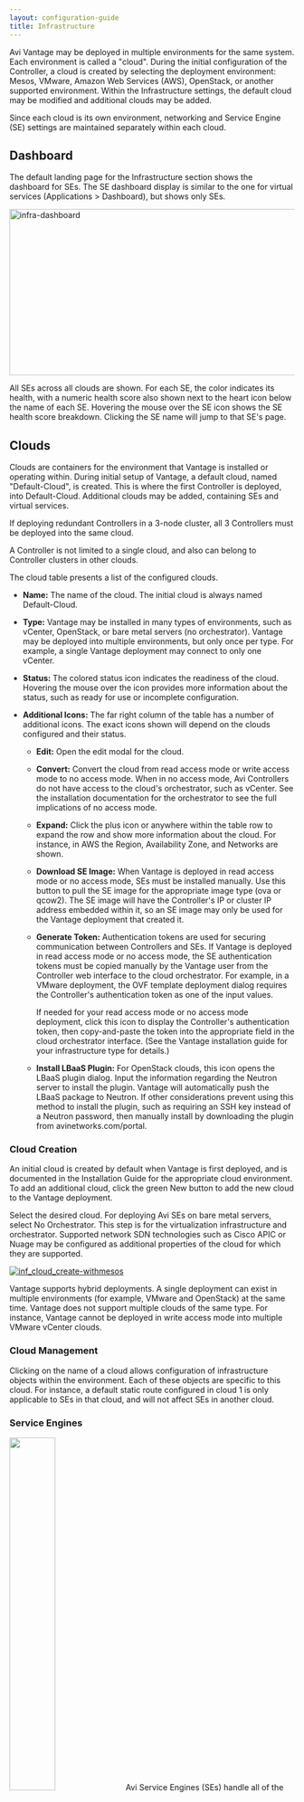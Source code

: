 ```yaml
---
layout: configuration-guide
title: Infrastructure
---
```


Avi Vantage may be deployed in multiple environments for the same system. Each environment is called a "cloud". During the initial configuration of the Controller, a cloud is created by selecting the deployment environment: Mesos, VMware, Amazon Web Services (AWS), OpenStack, or another supported environment. Within the Infrastructure settings, the default cloud may be modified and additional clouds may be added.

Since each cloud is its own environment, networking and Service Engine (SE) settings are maintained separately within each cloud.

## Dashboard

The default landing page for the Infrastructure section shows the dashboard for SEs. The SE dashboard display is similar to the one for virtual services (Applications > Dashboard), but shows only SEs.

<a href="img/infra-dashboard-1.png" rel="attachment wp-att-5194"><img src="img/infra-dashboard-1.png" alt="infra-dashboard" width="919" height="294" class="alignnone size-full wp-image-5194" /></a>

All SEs across all clouds are shown. For each SE, the color indicates its health, with a numeric health score also shown next to the heart icon below the name of each SE. Hovering the mouse over the SE icon shows the SE health score breakdown. Clicking the SE name will jump to that SE's page.

## Clouds

Clouds are containers for the environment that Vantage is installed or operating within. During initial setup of Vantage, a default cloud, named "Default-Cloud", is created. This is where the first Controller is deployed, into Default-Cloud. Additional clouds may be added, containing SEs and virtual services.

If deploying redundant Controllers in a 3-node cluster, all 3 Controllers must be deployed into the same cloud.

A Controller is not limited to a single cloud, and also can belong to Controller clusters in other clouds.

The cloud table presents a list of the configured clouds.

*   **Name:** The name of the cloud. The initial cloud is always named Default-Cloud.

*   **Type:** Vantage may be installed in many types of environments, such as vCenter, OpenStack, or bare metal servers (no orchestrator). Vantage may be deployed into multiple environments, but only once per type. For example, a single Vantage deployment may connect to only one vCenter.

*   **Status:** The colored status icon indicates the readiness of the cloud. Hovering the mouse over the icon provides more information about the status, such as ready for use or incomplete configuration.

*   **Additional Icons:** The far right column of the table has a number of additional icons. The exact icons shown will depend on the clouds configured and their status.
    
    *   **Edit:** Open the edit modal for the cloud.
    
    *   **Convert:** Convert the cloud from read access mode or write access mode to no access mode. When in no access mode, Avi Controllers do not have access to the cloud's orchestrator, such as vCenter. See the installation documentation for the orchestrator to see the full implications of no access mode.
    
    *   **Expand:** Click the plus icon or anywhere within the table row to expand the row and show more information about the cloud. For instance, in AWS the Region, Availability Zone, and Networks are shown.
    
    *   **Download SE Image:** When Vantage is deployed in read access mode or no access mode, SEs must be installed manually. Use this button to pull the SE image for the appropriate image type (ova or qcow2). The SE image will have the Controller's IP or cluster IP address embedded within it, so an SE image may only be used for the Vantage deployment that created it.
    
    *   **Generate Token:** Authentication tokens are used for securing communication between Controllers and SEs. If Vantage is deployed in read access mode or no access mode, the SE authentication tokens must be copied manually by the Vantage user from the Controller web interface to the cloud orchestrator. For example, in a VMware deployment, the OVF template deployment dialog requires the Controller's authentication token as one of the input values.
        
        If needed for your read access mode or no access mode deployment, click this icon to display the Controller's authentication token, then copy-and-paste the token into the appropriate field in the cloud orchestrator interface. (See the Vantage installation guide for your infrastructure type for details.)
    
    *   **Install LBaaS Plugin:** For OpenStack clouds, this icon opens the LBaaS plugin dialog. Input the information regarding the Neutron server to install the plugin. Vantage will automatically push the LBaaS package to Neutron. If other considerations prevent using this method to install the plugin, such as requiring an SSH key instead of a Neutron password, then manually install by downloading the plugin from avinetworks.com/portal.

### Cloud Creation

An initial cloud is created by default when Vantage is first deployed, and is documented in the Installation Guide for the appropriate cloud environment. To add an additional cloud, click the green New button to add the new cloud to the Vantage deployment.

Select the desired cloud. For deploying Avi SEs on bare metal servers, select No Orchestrator. This step is for the virtualization infrastructure and orchestrator. Supported network SDN technologies such as Cisco APIC or Nuage may be configured as additional properties of the cloud for which they are supported.

<a href="img/inf_cloud_create-withmesos.jpg" rel="attachment wp-att-4542"><img src="img/inf_cloud_create-withmesos.jpg" alt="inf_cloud_create-withmesos" class="alignnone size-full wp-image-4542" /></a>

Vantage supports hybrid deployments. A single deployment can exist in multiple environments (for example, VMware and OpenStack) at the same time. Vantage does not support multiple clouds of the same type. For instance, Vantage cannot be deployed in write access mode into multiple VMware vCenter clouds.

### Cloud Management

Clicking on the name of a cloud allows configuration of infrastructure objects within the environment. Each of these objects are specific to this cloud. For instance, a default static route configured in cloud 1 is only applicable to SEs in that cloud, and will not affect SEs in another cloud.

### Service Engines

<img src="img/architecture_2.jpg" height="40%" width="40%" class="alignright" /> Avi Service Engines (SEs) handle all of the data plane operations within Vantage. SEs host the virtual services and require either direct or routable access to all client and server networks a virtual service touches.

A typical Vantage deployment may have many SEs for various purposes, such as redundancy, scalability, and accommodating large numbers of applications being served. SEs are always grouped within the context of a SE group, which provides settings for high availability, scalability, and potentially resource isolation for tenants.

*   [Service Engines Page ›][1]

*   [Service Engine Quick Info Popup ›][2]

*   [Create a Service Engine ›][3]

*   [Delete a Service Engine ›][4]

<a name="service-envgines"></a>

#### Service Engines Page

The Service Engines page lists the SEs that are currently configured in Vantage.

<a href="img/se-list.png" rel="attachment wp-att-5168"><img src="img/se-list.png" alt="se-list" width="919" height="434" class="alignnone size-full wp-image-5168" /></a>

To display the SE list for a cloud, select Infrastructure > Clouds, click on a cloud name, and click Service Engines.

This page includes the following functions:

*   **Search:** Search through the list of object names.

*   **Edit:** Opens the Edit Service Engine popup.

This page contains the following information for each SE in the selected cloud:

*   **Name:** Lists the name of each SE. Clicking the name of an SE opens the Analytics tab of the Service Engine Details page.

*   **Health:** Provides both a numeric health score from 1-100 and a color-coded status to provide quick information about the health of the SE.
    
    *   Hovering the cursor over the score opens the Health Score popup for the SE.
    
    *   The View Health link at the bottom of the popup opens the Health tab of the Service Engine Details page.
    
    *   Clicking within the Health Score opens the Analytics tab of the Service Engine Details page.

> **Note:** Clicking on blank space in the Service Engine row will expand the row to show the list of virtual services assigned this this SE.

<a name="service-engine-details"></a>

#### Service Engines Details Page

The Service Engine Details page shows information about the currently selected SE.

<a href="img/se-details-drilleddown.png" rel="attachment wp-att-5178"><img src="img/se-details-drilleddown.png" alt="se-details-drilleddown" width="921" height="709" class="alignnone size-full wp-image-5178" /></a>

This page contains the following popup and tabs:

*   [Quick Info Popup ›][5]

*   [Analytics Tab ›][6]

*   [Health Tab ›][7]

*   [Events Tab ›][8]

*   [Alerts Tab ›][9]

<a name="quickinfo-popup"></a>

#### Service Engine Quick Info

Hovering over or clicking the name of the SE in the top left corner of the Service Engine Details page opens the Service Engine Info popup for that SE.

<a href="img/se-details-hoverover.png" rel="attachment wp-att-5171"><img src="img/se-details-hoverover.png" alt="se-details-hoverover" width="360" height="426" class="alignnone size-full wp-image-5171" /></a>

This popup provides the following information for the SE:

*   **Management IP:** IP address the SE uses to communicate with the Controller.

*   **Uptime:** The amount of time in days and hours that the SE has been either active or down.

*   **Management Interface:** Network interface being used to allow the SE to communicate with the Controller. This address is reserved for management, and is not used for data plane or load balanced traffic. If management and data plane traffic will share the same network, they will still use two separate network interfaces and IP addresses.

*   **Management Network:** Network used by the SE to communicate with the Controller. This may be the same network as one of the data networks used for load balancing. Best practice is to utilize a separate, dedicated network for control plane communications.

*   **Service Engine group:** SE group that this SE belongs to. If you did not create an SE group, or the virtual service was not assigned to a unique SE group, then a new SE will default to the Default SE group.

*   **Physical Host:** IP address of the physical server hosting the virtual machine on which the SE is running.

*   **System Memory:** Amount of used versus available memory. Memory utilization should not exceed 90% for an extended period of time.

*   **Disk Usage:** Percentage of allocated storage space being used by the SE. By default, an SE will be allocated 10 GB of storage. As the storage becomes full, logs may be purged prior to indexing. Adding more storage to a SE allows a greater volume of logs to be stored.

*   **Number of CPUs:** Number of virtual CPU cores allocated to the SE. An idle SE will still consume some CPU as it is running normal housekeeping processes. An SE should not exceed 90% for an extended period of time as it may introduce latency in client transactions.

<a name="analytics-tab"></a>

#### Service Engine Analytics

The Analytics tab presents information about various performance metrics over the time period selected.

##### Service Engine Analytics: Metrics

The following metrics are available for SEs:

<img src="img/infra-se-metric1.jpg" class="alignright" style="margin: 10px 0 10px 10px" />

*   **Throughput:** Total bandwidth flowing through the SE for all virtual services being hosted by that SE. This includes the bandwidth flowing in and out of the SE between the client and the virtual service, and the traffic between the SE and the servers. Thus, an SE may report approximately double the throughput of its virtual services.

<img src="img/infra-se-metric2.jpg" class="alignright" style="margin: 10px 0 10px 10px" />

*   **CPU Usage:** Displays the utilization of the CPUs allocated to the SE. The total number of CPUs appears in the Service Engine Quick Info Popup. Under normal conditions, CPU usage should not regularly exceed 90%, as this may cause latency in the virtual services and disrupt the client experience. The CPU Usage metric tile shows a horizontal bar indicating current usage, with a red line at the right to indicate how close the SE is to pushing the limits of its available CPU capacity.
    
    You may indirectly control or improve CPU usage by taking actions, such as:
    
    *   **Configuration:** Changing the configuration of virtual services, such as changing SSL or compression settings, will impact the CPU usage.
    
    *   **CPU Allocation:** Allocating more vCPUs per SE. The default setting is two vCPUs per SE. Increasing this number is particularly useful for tasks such as SSL termination or compression which heavily consume CPU resources. The setting for the number of vCPUs assigned to an SE is in the SE group.
    
    *   **Scale Out:** Reduce the CPU load by scaling this SE's virtual services across additional SEs, which will increase the total capacity and reduce the load on this SE. The high availability setting of the SE group dictates when a virtual service should be scaled out across additional SEs or simply migrated away from a busy SE.
    
    *   **CPU Reservation:** By default, CPUs resource is not reserved in a VMware deployment. Within vCenter, you may enable reservation for the SE's virtual machine, which guarantees that other virtual machines sharing the same physical host server will not be able to borrow or compete for CPU resources. This setting may be changed in the SE group properties. Changes will take effect for new SEs only. To make this change for existing SEs, it must be manually changed within vCenter. Refer to your VMware documentation.

<img src="img/infra-se-metric3.jpg" class="alignright" style="margin: 10px 0 10px 10px" />

*   **Interface Throughput:** Shows the combined throughput for all network interfaces utilized by this SE. Throughput is measured as both client and server side of any virtual services, plus the management traffic between the SE and the Controllers.

<img src="img/infra-se-metric4.jpg" class="alignright" style="margin: 10px 0 10px 10px" />

*   **Virtual Service Throughput:** Shows the combined throughput for all network interfaces utilized by this SE. Throughput is measured as both client and server side of any virtual services, plus the management traffic between the SE and the Controllers.

##### Service Engine Analytics: Chart Pane

The main chart pane in the middle of the Analytics tab displays a detailed historical chart of the selected Metric tile for the current virtual service, pool, or SE.

*   Hovering the mouse over any point in the chart will display the results for that selected time in a popup window.

*   Clicking within the chart will freeze the popup at that point in time. This may be useful when the chart is scrolling as the display updates over time.

*   Clicking again will unfreeze the highlighted point in time.

![][10]

Many charts contain radio buttons in the top right that allow you to customize which data should be excluded from the chart. For example, if the End to End Timing chart is heavily skewed by one very large metric, then deselecting that metric by clearing the appropriate radio button will re-factor the chart based on the remaining metrics shown. This may change the value of the vertical Y-axis.

Some charts also contain overlay items, which will appear as color-coded icons along the bottom of the chart.

##### Service Engine Analytics: Overlays Pane

The overlays pane allows you to overlay icons signifying important events within the timeline of the chart pane. This feature helps you correlate anomalies, alerts, configuration changes, and system events with changes in traffic patterns.

![][11]

Within the overlays pane:

*   Each overlay type displays the number of entries for the selected time period.

*   Clicking an overlay button toggles that overlay's icons in the chart pane. The button lists the number of instances (if any) of that event type within the selected time period.

*   Selecting an overlay button displays the icon for the selected event type along the bottom of the chart pane. Multiple overlay icon types may overlap. Clicking the overlay type's icon in the chart pane will bring up additional data below the Overlay Items bar. The following overlay types are available:
    
    *   **Anomalies:** Display anomalous traffic events, such as a spike in server response time, along with corresponding metrics collected during that time period.
    
    *   **Alerts:** Display alerts, which are filtered system-level events that have been deemed important enough to notify an administrator.
    
    *   **Config Events:** Display configuration events, which track configuration changes made to Vantage by either an administrator or an automated process.
    
    *   **System Events:** Display system events, which are raw data points or metrics of interest. System events can be noisy, and are best used by alerts which filter and classify these raw events by severity.

##### SE Analytics: Anomalies Overlay

The Anomalies overlay displays periods during which traffic behavior was considered abnormal based on recent historical moving averages. Changing the time interval will provide greater granularity and potentially show more anomalies. Clicking the Anomalies Overlay button displays yellow anomaly icons in the chart pane, which can scroll down to view additional information related to that anomaly. During times of anomalous traffic, Vantage records any metrics that have deviated from the norm, which may provide hints as to the root cause of the anomaly.

> Note: An anomaly is defined as a metric that has a deviation of 4 sigma or greater across the moving average of the chart.
> 
> Note: Anomalies are not recorded or displayed in the real time mode.

These metrics are defined as follows:

![][12]

*   **Timestamp:** Date and time when the anomaly was detected. This may either span the full duration of the anomaly, or merely be near the same time window.

*   **Type:** The specific metric deviating from the norm during the anomaly period. To be included, the metric deviation must be greater than 4 sigma. Numerous types of metrics, such as CPU utilization, bandwidth, or disk I/O may trigger anomalous events.

*   **Entity:** Name of the specific object that is reporting this metric.

*   **Entity Type:** Type of entity that caused the anomaly. This may be one of the following:
    
    *   Virtual Machine (server); these metrics require Vantage to be configured for either read or write access to the virtualization orchestrator such as vCenter or OpenStack. In the example above, CPU utilization of the two servers was learned by querying vCenter.
    
    *   Virtual service
    
    *   SE

*   **Time Series:** Thumbnail historical graph for the selected metric, including the most current value for the metric which will be data on the far right. Moving the mouse over the chart pane will show the value of the metric for the selected time. Use this to compare the normal, current, and anomaly time periods.

*   **Deviation:** Change or deviation from the moving average, either higher or lower. The time window for the moving average depends on the time series selected for the Analytics tab.

##### SE Analytics: Alerts Overlay

The Alerts overlay displays the results of any events that meet the filtering criteria defined in the Alerts tab. Alerts notify administrators about important information or changes to a site that may require immediate attention.

Alerts may be transitory, meaning they may expire after a defined period of time. For instance, Vantage may generate an alert if a server is down and then allow that alert to expire after a specified time period once the server comes back online. The original event remains available for later troubleshooting purposes.

Clicking the Alerts icon in the Overlay Items bar displays any red Alerts icons in the chart Pane. Selecting one of these chart alerts will bring up additional information below the Overlay Items bar, which will show the following information:

![][13]

*   **Timestamp:** Date and time when the Alert occurred.

*   **Resource Name:** Name of the object that is reporting the Alert.

*   **Level:** Severity of the Alert. You can use the priority level to determine whether additional notifications should occur, such as sending an email to administrators or sending a log to Syslog servers. The level may be one of the following:
    
    *   **High:** Red
    
    *   **Medium:** Yellow
    
    *   **Low:** Blue

*   **Summary:** Brief description of the event.

*   **Actions:**
    
    *   **Dismiss** the Alert with the red X to remove it from both the list shown and the Alert icon the chart pane. Dismissing an Alert here is the same as dismissing it via the bell icon at the top of the screen next to the Health Score, or dismissing it via the Alerts tab.
    
    *   **Edit** the Alert filter to make Vantage more or less sensitive to generating new [alerts][14].

*   **Expand/Contract:** Clicking the plus (+) or minus sign (-) for an Alert opens and closes a sub-table showing more detail about the Alert. This will typically show the original events that triggered the alert.

##### SE Analytics: Config Events Overlay

The Config Events overlay displays configuration events, such as changing the Vantage configuration by adding, deleting, or modifying a pool, virtual service, or SE, or an object related to the object being inspected. If traffic dropped off at precisely 10:00 a.m., and at that time an administrator made a change to the virtual services security settings, there's a good chance the cause of the change in traffic was due to the (mis)configuration.

![][15]

Clicking the Config Events icon in the Overlay Items bar displays any blue Config Event icons in the chart pane. Selecting one of these chart alerts will bring up additional information below the Overlay Items bar, which will show the following information:

*   **Timestamp:** Date and time when the configuration change occurred.

*   **Event Type:** Always be scoped to *Configuration* event types.

*   **Resource Name:** Name of the object that has been modified.

*   **Event Code:** There are three event codes:
    
    *   CONFIG_CREATE
    
    *   CONFIG_UPDATE
    
    *   CONFIG_DELETE

*   **Description:** Brief description of the event.

*   **Expand/Contract:** Clicking the plus (+) or minus sign (-) for a configuration event either expands or contracts a sub-table showing more detail about the event. When expanded, this shows a difference comparison of the previous configuration versus the new configuration, as follows:
    
    *   Additions to the configuration, such as adding a health monitor, will be highlighted in green in the new configuration.
    
    *   Removing a setting will be highlighted in red in the previous configuration.
    
    *   Changing an existing setting will be highlighted in yellow in both the previous and new configurations.

##### SE Analytics: System Events Overlay

This overlay displays System Events relevant to the current object, such as a server changing status from up to down or the health score of a virtual service changing from 50 to 100.

Clicking the System Events icon in the Overlay Items bar displays any purple System Event icons in the chart pane. Select a system event icon in the chart pane to bring up more information below the Overlay Items bar.

*   **Timestamp:** Date and time when the system even occurred.

*   **Event Type:** This will always be System.

*   **Resource Name:** Name of the object that triggered the event.

*   **Event Code:** High-level definition of the event, such as VS_Health_Change or VS_Up.

*   **Description:** Brief description of the system event.

*   **Expand/Contract:** Clicking the plus (+) or minus sign (-) for a system event expands or contracts that system event to show more information.

<a name="health-tab"></a>

#### Service Engine Health

The health score of an on object is comprised from the following scores:

*   **Performance:** Performance score (1-100) for the selected item. A score of 100 is ideal, meaning clients are not receiving errors and connections or requests are quickly returned.

*   **Resource Penalty:** Any penalty assessed because of resource availability issues is assigned a score, which is then subtracted from the Performance score. A score of 0 is ideal, meaning there are no obvious resource constraints on Vantage or virtualization orchestrator connected servers.

*   **Anomaly Penalty:** Any penalty assessed because of anomalous events is assigned a score, which is then subtracted from the Performance score. An ideal score is 0, which means Vantage has not seen recent anomalous traffic patterns that may imply future risk to the site.

*   **Health Score:** The final health score for the selected item equals the Performance Score minus the Resource and Anomaly Penalty scores.

The sidebar tiles show the scores of each of the three subcomponents of the health score, plus the total score. To determine why an object such as a virtual service has a low health score, select one of the first three tiles that is showing a subpar score.

This will bring up additional sub-components for the top level metric, such as pools, connection Apdex, Response Apdex, or others. Again, select the tile that is showing the worst score. Some tiles may have additional information shown in the main chart section that requires scrolling down to view. Clicking on a tile for another object such as a pool or SE will jump to the Insights page for that object.

The chart pane of the tab shows a detailed graph of the selected score:

*   Clicking any of the summary Metrics tiles on the sidebar displays the detailed version of that graph in the chart pane of the tab. Additional details may display at the bottom of the tab that show various factors contributing to that score.

*   Hovering your mouse cursor over any of the charts displays the health score for the selected date and time on all graphs.

<a name="events-tab"></a>

#### Service Engine Events

The Events tab presents system-generated events over the time period selected for the SE. System events are applicable to the context in which you are viewing them. For example, when viewing events for a SE, only events that are relevant to that object are displayed.

<a href="img/se-details-events.png" rel="attachment wp-att-5182"><img src="img/se-details-events.png" alt="se-details-events" width="922" height="392" class="alignnone size-full wp-image-5182" /></a>

The top of this tab displays the following items:

*   **Search:** The Search field allows you to filter the events using whole words contained within the individual events.

*   **Refresh:** Clicking Refresh updates the events displayed for the currently-selected time.

*   **Number:** The total number of events being displayed. The date/time range of those events appear beneath the Search field on the left.

*   **Clear Selected:** If filters have been added to the Search field, clicking the Clear Selected (**X**) icon on the right side of the search bar will remove those filters. Each active search filter will also contain an **X** that you can click to remove the specific filter.

*   **Histogram:** The Histogram shows the number of events over the period of time selected. The X-axis is time, while the Y-axis is the number of events during that bar’s period of time.
    
    *   Hovering the cursor over a Histogram bar displays the number of entries represented by that bar, or period of time.
    
    *   Click and drag inside the histogram to refine the date/time period which further filters the events shown. When drilling in on the time in the Histogram, a Zoom to selected link appears above the Histogram. This expands the drilled in time to expand to the width of the Histogram, and also changes the Displaying pull-down menu to Custom. To return to the previously selected time period, use the Display pull-down menu.

The table at the bottom of the **Events** tab displays the events that matched the current time window and any potential filters. The following information appears for each event:

*   **Timestamp:** Date and time the event occurred. Highlighting a section of the histogram allows further filtering of events within a smaller time window.

*   **Event Type:** This may be one of the following:
    
    *   **System:** System events are generated by Vantage to indicate a potential issue or create an informational record, such as VS_Down.
    
    *   **Configuration:** Configuration events track changes to the Vantage configuration. These changes may be made by an administrator (through the CLI, API, or GUI), or by automated policies.

*   **Resource Name:** Name of the object related to the event, such as the pool, virtual service, SE, or Controller.

*   **Event Code:** A short event definition, such as Config_Action or Server_Down.

*   **Description:** A complete event definition. For configuration events, the description will also show the username that made the change.

*   **Expand/Contract:** Clicking the plus (+) or minus sign (-) for an event log either expands or contracts that event log. Clicking the + and – icons in the table header expands and collapses all entries in this tab.

For configuration events, expanding the event displays a difference comparison between the previous and new configurations.

*   New fields will appear highlighted in green in the new configuration

*   Removed fields will appear highlighted in red.

*   Changed fields will show highlighted in yellow.

<a name="alerts-tab"></a>

#### Service Engine Alerts

The Alerts tab displays specified events that have trigger an alert. Alert actions can be configured, and proactive notifications generated via Syslog or email in the Notifications tab of the Administration page. Alerts act as filters that provide notification for prioritized events or combinations of events through various mechanisms such as the Vantage web interface, email, or Syslog. Vantage includes a number of default alerts based on events deemed to be universally important.

The top of this tab shows the following items:

*   **Search:** The Search field allows you to filter the alerts using whole words contained within the individual alerts.

*   **Refresh:** Clicking Refresh updates the alerts displayed for the currently-selected time.

*   **Number:** The total number of alerts being displayed. The date/time range of those alerts appear beneath the Search field on the left.

*   **Dismiss:** Select one or more alerts from the table below then click Dismiss to remove the alert from the list.

> Note: Alerts are transitory, meaning they will eventually and automatically expire. Their intent is to notify an administrator of an issue, rather than being the definitive record for issues. Alerts are based on events, and the parent event will still be in the events record.

The table at the bottom of the Alerts tab displays the following alert details:

![][16]

*   **Timestamp:** Date and time when the alert was triggered. Changing the time interval using the Displaying pull-down menu may potentially show more alerts.

*   **Resource Name:** Name of the object that is the subject of the alert, such as a Server or virtual service.

*   **Level:** Severity level of the alert, which can be High, Medium, or Low. Specific notifications can be set up for the different levels of alerts via the Administration page's Alerts Overlay.

*   **Summary:** Summarized description of the alert.

*   **Action:** Click the appropriate button to act on the alert:
    
    *   **Dismiss:** Clicking the red **X** dismisses the alert and removes it from the list of displayed alerts.
    
    *   **Edit:** Clicking the blue pencil icon opens the Edit Alert Config popup for the alert configuration that triggered this alert. This can include a verbose and customized description of the alert or allow an administrator to alter settings such as the severity of the alert.

*   **Expand/Contract:** Clicking the plus (**+**) or minus sign (**-**) for an event log either expands or contracts that event log to display more information. Clicking the **+** and **–** icon in the table header expands and collapses all entries in this tab

<a name="create-service-engine"></a>

#### Service Engine Create: Write Access Mode Deployments

An Avi Controller that is deployed in write access mode has full write access to the virtualization platform and can automatically deploy new SEs and modify the network configuration of existing SEs. The Controller will place the virtual service on a SE within a cluster and host that has optimal reachability to the servers. In a new Vantage deployment, the first SE will not be created until the first virtual service is created, as this is required to know which server network will be used.

<img src="img/inf_se_creation.jpg" class="alignright" style="margin: 20px 0 10px 10px" /> The health score of a newly created virtual service will appear as gray with an exclamation point while the SE is being created; hovering the mouse over the health score will show the status as Creating. During this time, the Controller copies the SE image file from itself to the host server, sets up virtual machine settings via the virtualization orchestrator, then sets the network adapters and IP addresses required to reach clients and servers. This process may take anywhere from a few seconds to a few minutes, depending on the time it takes to copy the SE image across the network to a physical host. If creation of the SE fails, the Controller will wait for five minutes and then attempt to recreate the SE on a new host.

In an established environment, a new virtual service may use an existing SE and thus be brought up immediately. Preferences for high availability, scalability, and number of virtual services per SE are defined within the SE group settings.

If all virtual services for a SE are deleted and the SE is no longer in use, the Controller will wait 120 minutes before automatically removing the unused SE. This setting may be configured via the SE group properties.

#### Service Engine Create: Read/No Access Mode Deployments

When Vantage is deployed in read access mode or no access mode, Vantage does not have write access to the virtualization infrastructure. In this case, an administrator must manually perform any operations that require write access to the virtualization environment (create and delete SEs and configure network settings).

A new virtual service may be able to use an existing SE, though it may still require an administrator to change the network settings such as adding a new network interface into a port group required for access to servers.

Creating a new SE when the Avi Controller has Read or no access to the virtualization platform is almost identical to the process described in the Installation Guide for your selected virtualization platform, except that:

*   If the data plane network interfaces (those processing load balanced traffic) need to be set to a static IP address, an administrator will need to manually match the network interface shown in the Avi Controller with the Network Adapter shown in the virtualization platform. The Controller cannot poll the Network Name because it does not have access to the virtualization platform.

*   An admin will need to find the MAC Address of the virtual machine's network adapter that clients wish to use, and then correspond that to the MAC Address shown in the Edit a Service Engine popup.

#### Edit a Service Engine

The Edit Service Engine popup allows an administrator to modify the network settings for the SE. To edit an SE, select Infrastructure > Service Engines and click on the SE name or on the edit icon.

<a href="img/se-edit.png" rel="attachment wp-att-5185"><img src="img/se-edit.png" alt="se-edit" width="745" height="588" class="alignnone size-full wp-image-5185" /></a>

> **Note:** Properties such as hardware resources and VLAN placement are configured within the SE group.

Many networking properties can be configured on the Networks tab and in the Service Engine Edit popup. Editing the SE properties will only affect the specific SE being modified; you will need to manually modify any new SE created thereafter. If Vantage has No access to the hypervisor, the administrator will need to manually edit the network and IP settings for each SE. For deployments in write access mode, editing the values on the Network tab is needed to ensure that any new SE will inherit the desired settings.

*   **Service Engine Group:** An SE may be manually migrated to a different SE group by selecting the new SE group from the dropdown menu. Moving a SE is not graceful. It will first terminate any existing connections.

*   **DHCP:** DHCP may be enabled per network interface, not per IP network. This is the default setting for all network interfaces. An SE attempting to use DHCP to acquire an IP address will retry every five minutes and will generate an error in the events log if it is unsuccessful.
    
    **Note:** A single interface may have multiple networks configured. It is therefore possible to have both DHCP and static IP addresses configured for a single interface.

*   **Default Gateway:** Enter a new IP address for the gateway in the Default Gateway field.

<a name="delete-service-engine"></a>

#### Delete a Service Engine

An SE may be deleted for many reasons, such as:

*   Placement on a different physical host.

*   Updating resource sizes (e.g. number of vCPUs)

*   Reduced load no longer requires as many SEs.

If Vantage is deployed to have write access mode to the hypervisor orchestrator, Vantage will automatically delete unused SEs. If Vantage is deployed in read access mode or no access mode, SEs may be deleted from the Controller, but it will still require an administrator to manually delete the SE from the virtualization platform.

**Note: To delete an SE from a Controller immediately rather than wait for the SE to time out based on the SE group settings, use the CLI or API.**

### Service Engine Group

An SE group is a collection of one or more SEs that may share properties, such as network access and failover. An SE cannot scale out across or fail over to an SE which is in a different SE group, even if both SEs share the same physical host or network properties. Different applications can thus receive guaranteed data plane isolation when deployed on different SE groups.

Virtual services created in a new Vantage deployment will be assigned to the Default-Group SE group. To deploy virtual services to a different SE group:

1.  Create a new SE group.

2.  Move or create the new virtual service in the new group using the Advanced tab of the Edit Virtual Service page.

When creating a new SE group in write access mode, no new SEs will be created until a virtual service is deployed to the SE group. In read access mode or no access mode deployments, the new SEs must be manually created. They will attempt to connect back to the Controller after they have booted up, at which point they will be added to the Default SE group. SEs in read access mode and no access mode deployments can be migrated to a new SE group, provided all virtual services deployed on the SE are disabled.

SEs in write access mode deployments cannot be migrated to new SE groups. Instead, the old SE is deleted and a new SE is created. This process is automatic if the virtual services are migrated.

#### Service Engine Groups Page

The Service Engine Groups page lists the configured SE groups.

<a href="img/se-group-list.png" rel="attachment wp-att-5156"><img src="img/se-group-list.png" alt="se-group-list" width="803" height="418" class="alignnone size-full wp-image-5156" /></a>

The table on this page contains the following information for each SE group:

*   **Name:** Lists the name of each SE group.

*   **# Service Engines:** Shows the number of SEs assigned to the SE group. Clicking the row on the table will show an expanded view with the names of SEs.

*   **Maximum Number of Service Engines:** Maximum number of SEs the group can contain.

*   **# Virtual Services:** Shows the number of virtual services assigned to the SE group. Clicking the row on the table will show an expanded view with the names of virtual services.

*   **HA Mode:** High availability mode configured for the group.

> Note: Clicking on the row of an SE will expand the row to show the names of SEs and virtual services configured.

**Note:** Only unused SE groups may deleted. If the SE group is in use by a virtual service, a popup will warn that dependent virtual services must first be deleted or migrated to other SE groups via the Virtual Service > Edit > Advanced properties tab. A tenant must always have a minimum of one configured SE group. The default SE group may be modified, but not deleted.

#### Create a Service Engine Group

To create or edit an SE group:

1.  Select Infrastructure > Clouds and click on the cloud name (for example, Default-Cloud).

2.  Select Service Engine Group to open the Service Engine Groups page, which lists the SE groups currently configured in Vantage.

3.  Click New Service Engine Group or click on an SE group anem in the table.

The create and edit popups for SE groups have identical properties. This popup includes the following tabs:

*   High Availability Tab

*   Advanced Tab

##### High Availability Tab

Click New in the Edit Service Engine Group popup to open the High Availability tab.

Edit the High Availability settings:

*   Name: Enter a unique name for the SE group in the Name field.

*   Optionally configure any setting within the High Availability tab.

*   Either click the Advanced Tab, or Save to return to the Service Engine Groups page.

##### Virtual Service High Availability Settings

<a href="img/se-group-ha-settings-1.png" rel="attachment wp-att-5161"><img src="img/se-group-ha-settings-1.png" alt="se-group-ha-settings" width="760" height="273" class="alignnone size-full wp-image-5161" /></a>

*   **High Availability Mode:** Controls how load is scaled across SEs and how Vantage handles SE redundancy and failures. Switching between the four HA modes will change the settings and options exposed below the slider bar. These modes provide a range of choices for using the fewest virtual machine resources versus providing the best high availability.

*   **Dedicated SEs:** Every virtual service IP address (which may be multiple virtual services on different ports, but sharing the same IP address) is allocated a redundant, dedicated pair of SEs and will be scaled across both (active/active). If an SE fails, the remaining SE will remain active. Maximum capacity will be halved while Vantage creates a new SE and replaces the failed SE.
    
    <table class="">
      <tr>
        <td>
          <table>
            <tr>
              <th>
                App
              </th>
              
              <th>
                Primary SE
              </th>
              
              <th>
                Active SE
              </th>
              
              <th>
                Standby SE
              </th>
            </tr>
            
            <tr>
              <td>
                WebApp1
              </td>
              
              <td>
                SE 1
              </td>
              
              <td>
                SE 1, 2
              </td>
              
              <td>
                n/a
              </td>
            </tr>
            
            <tr>
              <td>
                WebApp2
              </td>
              
              <td>
                SE 3
              </td>
              
              <td>
                SE 3, 4
              </td>
              
              <td>
                n/a
              </td>
            </tr>
          </table>
        </td>
        
        <td valign="top">
          <img src="img/inf_se_group_ha_1.png" style="margin-left: 20px" />
        </td>
      </tr>
    </table>

*   **Shared Active-Active Resources:** Every new virtual service will be striped across at least two SEs. This allows both better scale, but also faster failover times. If one of the SEs fails, capacity is temporarily reduced while another SE is configured or a new SE is created to backfill the down SE. This elastic mesh ensures maximum availability for virtual services while also ensuring that all SEs are utilized.
    
    <table class="">
      <tr>
        <td>
          <table>
            <tr>
              <th>
                App
              </th>
              
              <th>
                Primary SE
              </th>
              
              <th>
                Active SE
              </th>
              
              <th>
                Standby SE
              </th>
            </tr>
            
            <tr>
              <td>
                WebApp1
              </td>
              
              <td>
                SE 1
              </td>
              
              <td>
                SEs 1, 2
              </td>
              
              <td>
                n/a
              </td>
            </tr>
            
            <tr>
              <td>
                WebApp2
              </td>
              
              <td>
                SE 2
              </td>
              
              <td>
                SEs 1, 2
              </td>
              
              <td>
                n/a
              </td>
            </tr>
            
            <tr>
              <td>
                WebApp3
              </td>
              
              <td>
                SE 3
              </td>
              
              <td>
                SEs 3, 4
              </td>
              
              <td>
                n/a
              </td>
            </tr>
            
            <tr>
              <td>
                WebApp4
              </td>
              
              <td>
                SE 4
              </td>
              
              <td>
                SEs 3, 4
              </td>
              
              <td>
                n/a
              </td>
            </tr>
          </table>
        </td>
        
        <td valign="top">
          <img src="img/inf_se_group_ha_2.png" style="margin-left: 20px" />
        </td>
      </tr>
    </table>

*   **Shared Active-Standby Resources:** With this default mode, new virtual services will initially be stacked on a single SE until it reaches either resource capacity or the Maximum Virtual Services per SE setting. One extra, standby SE will also be created. In this mode, the SE group will always have the equivalent of one SE worth of capacity available. The illustration shows the distribution of virtual services across a new SE group. However, as virtual services grow and shrink in capacity, they may be scaled across any of the SEs. No SE is a strict standby, rather they may all be active, and if the system does not have enough capacity to absorb the loss of an individual SE, then a new one will be proactively created. On a busy system that has been active for some time, the virtual services may begin to look more like the illustration from the Shared Active/Active setting. The biggest difference between these two modes is Active-Standby starts with the Compact mode, stacking virtual services on fewer SEs until the load dictates otherwise, and the system will try to maintain the buffer of one SE worth of unused, available capacity.
    
    <table class="">
      <tr>
        <td>
          <table>
            <tbody>
              <tr>
                <td>
                  <b>App</b>
                </td>
                
                <td>
                  <b>Primary SE</b>
                </td>
                
                <td>
                  <b>Active SE</b>
                </td>
                
                <td>
                  <b>Standby SE</b>
                </td>
              </tr>
              
              <tr>
                <td>
                  WebApp1
                </td>
                
                <td>
                  SE 1
                </td>
                
                <td>
                  SE 1
                </td>
                
                <td>
                  SE 3
                </td>
              </tr>
              
              <tr>
                <td>
                  WebApp2
                </td>
                
                <td>
                  SE 1
                </td>
                
                <td>
                  SE 1
                </td>
                
                <td>
                  SE 3
                </td>
              </tr>
              
              <tr>
                <td>
                  WebApp3
                </td>
                
                <td>
                  SE 1
                </td>
                
                <td>
                  SE 1
                </td>
                
                <td>
                  SE 3
                </td>
              </tr>
              
              <tr>
                <td>
                  WebApp4
                </td>
                
                <td>
                  SE 1
                </td>
                
                <td>
                  SE 1
                </td>
                
                <td>
                  SE 3
                </td>
              </tr>
              
              <tr>
                <td>
                  WebApp5
                </td>
                
                <td>
                  SE 2
                </td>
                
                <td>
                  SE 2
                </td>
                
                <td>
                  SE 3
                </td>
              </tr>
            </tbody>
          </table>
        </td>
        
        <td valign="top">
          <img src="img/inf_se_group_ha_3.png" style="margin-left: 20px" />
        </td>
      </tr>
    </table>

*   **Shared Best Effort Availability:** This mode is similar to the Shared Active/Standby mode, except Vantage does not create a standby SE until an active SE fails. This will generally incur an outage of 30-90 seconds; however, creation time will depend on the speed of file copy and server bandwidth. This mode attempts to use the smallest possible number of virtual machines for SEs, but this does come at the cost of having the slowest recovery time for a SE failure.
    
    <table class="">
      <tr>
        <td>
          <table>
            <tbody>
              <tr>
                <td>
                  <b>App</b>
                </td>
                
                <td>
                  <b>Primary SE</b>
                </td>
                
                <td>
                  <b>Active SE</b>
                </td>
                
                <td>
                  <b>Standby SE</b>
                </td>
              </tr>
              
              <tr>
                <td>
                  WebApp1
                </td>
                
                <td>
                  SE 1
                </td>
                
                <td>
                  SE 1
                </td>
                
                <td>
                  n/a
                </td>
              </tr>
              
              <tr>
                <td>
                  WebApp2
                </td>
                
                <td>
                  SE 1
                </td>
                
                <td>
                  SE 1
                </td>
                
                <td>
                  n/a
                </td>
              </tr>
              
              <tr>
                <td>
                  WebApp3
                </td>
                
                <td>
                  SE 1
                </td>
                
                <td>
                  SE 1
                </td>
                
                <td>
                  n/a
                </td>
              </tr>
              
              <tr>
                <td>
                  WebApp4
                </td>
                
                <td>
                  SE 1
                </td>
                
                <td>
                  SE 1
                </td>
                
                <td>
                  n/a
                </td>
              </tr>
              
              <tr>
                <td>
                  WebApp5
                </td>
                
                <td>
                  SE 2
                </td>
                
                <td>
                  SE 2
                </td>
                
                <td>
                  n/a
                </td>
              </tr>
            </tbody>
          </table>
        </td>
        
        <td>
          <img src="img/inf_se_group_ha_4.png" style="margin-left: 20px" />
        </td>
      </tr>
    </table>

*   **Active Standby:** When enabled, each active SE will have a single corresponding standby SE. Failure of the active SE will cause the standby to take over as active. A new standby may be created if Vantage cannot recover the failed SE.

*   **Compactor:** When enabled, new virtual services are placed on existing SEs with other virtual services. Disabling this option places each new virtual service in its own SE until the maximum number of SEs for the SE group is reached. At this point, a new virtual service will be placed on the SE with the least utilization. When this option set, Vantage will attempt to conservatively create new SEs.

*   **Virtual Service per Service Engine:** Controls the maximum number of virtual services that may be deployed on a single SE. Another SE must be created or used if this maximum is reached. If Vantage reaches the maximum number of SEs, then no more virtual services can be deployed within the SE group.

*   **Scale per Virtual Service - Minimum:** The virtual service may be scaled across multiple SEs, which both increases potential capacity and ensures recovery from any failure while minimizing impact. Setting the minimum above 1 ensures that every virtual service starts out scaled across multiple SEs regardless of capacity requirements.

*   **Scale per Virtual Service - Maximum:** Sets the maximum number of SEs across which a virtual service may be scaled.

*   **Buffer Service Engine:** This option only exists for Active/Standby modes when the Compactor setting is True. The SE group will create an additional, dedicated standby SE for the group that will be used to replace any failed SE.

##### Service Engine Capacity and Limit Settings

<a href="img/se-group-limit-settings.png" rel="attachment wp-att-5188"><img src="img/se-group-limit-settings.png" alt="se-group-limit-settings" width="756" height="127" class="alignnone size-full wp-image-5188" /></a>

*   **Number of Service Engines:** defines the maximum SEs that may be created within a SE group. This number, combined with the virtual services per SE setting, dictate the maximum number of virtual services that can be created within an SE group. If this limit is reached, it is possible new virtual services may not be able to be deployed and will show a gray, undeployed status. This setting can be useful for limiting Vantage from consuming too many virtual machines.

*   **Memory per Service Engine:** Enter the amount of RAM, in MB, to allocate to all new SEs. Changes to this field will only affect new SEs. Allocating more memory to an SE will allow larger HTTP cache sizes, more concurrent TCP connections, better protection against certain DDoS attacks, and increased storage of un-indexed logs. This option is only applicable in write access mode deployments.
    
    *   **Memory Reserve:** Reserving memory ensures an SE will not have contention issues with over-provisioned host hardware. Reserving memory makes that memory unavailable for use by another virtual machine, even when the virtual machine that reserved those resources is powered down. Avi recommends reserving memory, as memory contention may randomly overwrite part of the SE memory, destabilizing the system. This option is applicable only for deployments in write access mode. For deployments in read access mode deployments or no access mode, memory reservation for the SE VM must be configured on the virtualization orchestrator.

*   **vCPU per Service Engine:** Enter the number of virtual CPU cores to allocate to new SEs. Changes to this setting do not affect existing SEs. This option is only applicable in write access mode. Adding CPU capacity will help with computationally expensive tasks, such as SSL processing or HTTP compression.
    
    *   **CPU Reserve:** Reserving CPU capacity with a virtualization orchestrator ensures a SE will not have issues with over-provisioned host hardware. Reserving CPU cores makes those cores unavailable for use by another virtual machine, even when the virtual machine that reserved those resources is powered down. This option is only applicable in write access mode deployments.

#### Advanced Service Engine Group Settings

The Advanced tab in the Edit Service Engine Group popup allows configuration of optional functionality for SE groups. This tab appears only when Avi Vantage is deployed in write access mode deployments.

Note: This tab appears only when Vantage is deployed in write access mode.

<a href="img/se-group-advanced-settings.png" rel="attachment wp-att-5215"><img src="img/se-group-advanced-settings.png" alt="se-group-advanced-settings" width="767" height="492" class="alignnone size-full wp-image-5215" /></a>

*   **Service Engine Name Prefix:** Enter the prefix to use when naming the SEs within the SE group. This name will be seen both within Vantage, and as the name of the virtual machine within the virtualization orchestrator.

*   **Service Engine Folder:** SE Virtual Machines for this SE group will be grouped under this folder name within the virtualization orchestrator.

*   **Delete Unused Service Engines After:** Enter the number of minutes to wait before the Controller deletes an unused SE. Traffic patterns can change quickly, and a virtual service may therefore need to scale across additional SEs with little notice. Setting this field to a high value ensures that Vantage keeps unused SEs around in case of a sudden spike in traffic. A shorter value means the Controller may need to recreate a new SE to handle a burst of traffic, which may take a couple of minutes. This option is only applicable in write access mode.

*   **Host Scope Service Engine Within:** SEs may be deployed on any host that most closely matches the resources and reachability criteria for placement. This setting directs the placement of SEs.
    
    *   **Any:** The default setting allows SEs to be deployed to any host that best fits the deployment criteria.
    
    *   **Cluster:** Excludes SEs from deploying within specified clusters of hosts. Checking the Include checkbox reverses the logic, ensuring SEs only deploy within specified clusters.
    
    *   **Host:** Excludes SEs from deploying on specified hosts. The Include checkbox reverses the logic, ensuring SEs only be deploy within specified hosts.

*   **Data Store Scope for Service Engine Virtual Machine:** Set the storage location for SEs. Storage is used to store the OVA (vmdk) file for VMware deployments.
    
    *   **Any:** Vantage will determine the best option for data storage.
    
    *   **Local:** The SE will only use storage on the physical host.
    
    *   **Shared:** Vantage will prefer using the shared storage location. Specific data stores may be Excluded or specified via Include.

*   **Virtual Service Placement:** When multiple SE groups exist within a tenant, the virtual service's Advanced tab may be used to choose which SE group to deploy the virtual service within. This may be set as a mandatory field to be populated when creating a virtual service, or when Auto is enabled, the Default-Group will be chosen.

*   **Management Network:** If the SEs require a different network for management than the Controller, it must be specified here. The SEs will use their management route to establish communications with the Controllers.

#### Service Engine Group Network Settings

The Networks tab presents the list of discovered and manually configured networks within your network environment. Individual networks can be configured for DHCP or a static IP address allocation. For VMware installations, port groups can be mapped to specific subnets.

*   **DVS versus Standard Switching:** VMware supports two modes for switching, Distributed Virtual Switching and Standard Switching. Vantage works with both methods; however, some environments may have both enabled at the same time. This will cause issues for Vantage because there may be multiple port groups per subnet, and the Controller may find duplicate networks for the same IP subnets when performing network discovery. Vantage does not know which network should be used to reach clients or servers and may therefore be unable to place a new virtual service or create a SE in the correct network. You can resolve this by excluding a redundant discovered network. The virtual service Advanced and pool Advanced tabs may alternatively be used to mitigate this issue by mandating a virtual service or pool be placed in a specific network.

*   **IP Address Allocation:** Vantage requires IP addresses for a SE to communicate on any desired network. By default, a SE requires one IP address for the management network to communicate with the Controller, and a separate IP address for each data network used by its virtual services or pool servers. If the management network and data network are the same, then the SE will still require two IP addresses. You can allocate IP addresses on either a per-SE basis or via the Networks tab.

*   **Network versus Service Engine:** Many network related settings may be configured within both the Network tab and the Service Engine Edit popup. Configurations made within the Network tab will be applied to any new SE created via write access mode. Changes made via the Service Engine Edit popup will only be applied to the specific SE modified.

Select Infrastructure > Networks to open the Networks tab.

The table on this tab provides the following information for each network:

![][17]

*   **Name:** Name of the network.

*   **Discovered Subnets:** These subnets are auto-discovered via the virtualization orchestrator. This field may be None, Excluded, or a list of one or more IP networks.

*   **Configured Subnets:** These subnets are IP networks manually added within the Vantage configuration. This is often an IP network that could not be automatically discovered.

#### Edit Service Engine Group Network Settings

Click the blue Edit icon to open the Edit Network popup.

![][18]

Enter the following information to edit the network:

*   **Network IP Address Management:** When the DHCP option is checked, SEs will attempt to acquire any necessary IP addresses via DHCP. If an SE is unable to acquire an IP address, it will wait five minutes and try again. If no DHCP server is available or if the IP address pool is exhausted, the SE will be unable to properly obtain an IP address and may not be able to configure itself or be able to host a virtual service. Setting this option to Static implies the SE will be assigned static IP addresses.

*   **Exclude Discovered Subnets:** IP networks that are discovered in a network or port group will be displayed in the blue table below this option. If there are multiple port groups with the same IP network, Vantage will not know which network should be used for the SEs, Virtual Servers, or when communicating with clients or servers. This is most common for VMware environments that use both DVS and standard switching. Excluding the subnets will exclude all subnets discovered for the network. To exclude a single subnet, first exclude all subnets and then re-add the desired subnets using the Add Subnet option.

*   **Add Subnets:** Manually add an IP subnet to this network. Use this options along with Exclude Discovered Subnets to override automated discovery for this network.
    
    *   **IP Subnet:** Specify the IP subnet settings for the new network. For instance: 10.1.1.1/24
    
    *   **Static IP Address Pool:** Instead of using DHCP for IP addresses for this network, SEs can use a statically allocated list of addresses. Add one or more IP addresses, either as a comma separated list or as a dash-separated range. While possible, it is not recommended to use both DHCP and a static IP pool at the same time. The IP pool allows Vantage to dynamically scale out virtual services and add new SEs. If the IP pool is exhausted for this network, then the Controller may not be able to provision or assign new SEs.

*   **Save** to return to the Networks tab.

#### Static Route

Static routes allow administrators to determine the next hop path for routed traffic. Static routes may be defined for an IP subnet or a specific IP address, determined by the subnet mask defined.

A static route may also be set as the default gateway. Default gateways may also be defined within the settings of an SE, which will override the global static routes, and will be specific to the modified SE. If DHCP is not used and a default gateway needs to be defined, then it is recommended to define the gateway within the Static Routes tab, which will be applicable to all SEs.

##### Static Routes Tab

Select Infrastructure > Networks > Static Routes to open the Static Routes tab. This tab includes the following functions:

*   **Search:** Search through the list of routes.

*   **Create:** Opens the Create Static Route popup.

*   **Edit:** Opens the Edit Static Route popup.

*   **Delete:** Delete the selected static routes.

The table on this tab provides the following information for each static route:

![][19]

*   **Index:** Each static route is given a unique identifier, which is used internally for referencing the route.

*   **Prefix:** Any egress traffic from Vantage matching this IP subnet will be sent to the IP address of the next hop gateway. A Prefix set to Default Gateway means all traffic that does not match any other static route Prefix will be forwarded to the Next Hop for the default gateway.

*   **Next Hop:** The gateway address to use when routing traffic to the IP network specified by the Prefix.

##### Create/Edit Static Route

The Create Static Route and Edit Static Route popups share the same interface.

![][20]

Enter the following information to create or edit a static route:

*   Check the **Default Gateway** checkbox if this route should be the default for SEs. A default gateway learned from DHCP will override this gateway and will be displayed in an individual SE.

*   **Prefix/Mask:** Any egress traffic from Vantage matching this IP subnet will be sent to the IP address of the next hop gateway. A Prefix set to Default Gateway means all traffic that does not match any other Prefix will be forwarded to the Next Hop for this Prefix entry.

*   **Next Hop:** The gateway address to use when routing traffic to the IP network specified by the Prefix.

*   **Save** to finish adding or editing the static route.

 [1]: #service-engines
 [2]: #service-engine-details
 [3]: #create-service-engine
 [4]: #delete-service-engine
 [5]: #quickinfo-popup
 [6]: #analytics-tab
 [7]: #health-tab
 [8]: #events-tab
 [9]: #alerts-tab
 [10]: img/inf_chart_pane.jpg
 [11]: img/details_overlays_about.jpg
 [12]: img/details_overlays_anomalies.jpg
 [13]: img/details_overlays_alerts.jpg
 [14]: http://kb.avinetworks.com/docs/configuration-guide/operations/alerts/
 [15]: img/details_overlays_config_events.jpg
 [16]: img/details_alerts_tab_10-1.jpg
 [17]: img/inf_networks_networks_net-tab.jpg
 [18]: img/inf_networks_editing.jpg
 [19]: img/inf_networks_static_routes_statroute_tab.jpg
 [20]: img/inf_networks_static_routes_create-edit.jpg